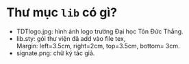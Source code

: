 # Thư mục `lib` có gì?
* TDTlogo.jpg: hình ảnh logo trường Đại học Tôn Đức Thắng.
* lib.sty: gói thư viện đã add vào file tex,\
Margin: left=3.5cm, right=2cm, top=3.5cm, bottom= 3cm.
* signate.png: chữ ký tác giả.
